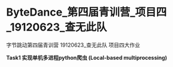 # ByteDance_第四届青训营_项目四_19120623_查无此队

字节跳动第四届青训营 19120623_查无此队 项目四大作业

**Task1 实现单机多进程python爬虫 (Local-based multiprocessing)**
